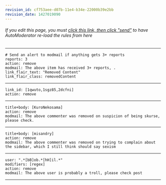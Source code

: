 ```yaml
---
revision_id: cf753aee-d07b-11e4-b34e-22000b39e2bb
revision_date: 1427019090
---
```


###### If you edit this page, you must [click this link, then click "send"](http://www.reddit.com/message/compose/?to=A_GAY_TORNADO&amp;amp;subject=lgbt&amp;amp;message=update) to have AutoModerator re-load the rules from here

---
    # Send an alert to modmail if anything gets 3+ reports
    reports: 3
    action: remove
    modmail: The above item has received 3+ reports, .
    link_flair_text: "Removed Content"
    link_flair_class: removedContent
---
    link_id: [1qwuto,1sgz85,2dcfni]
    action: remove
---
    title+body: [KuroNekosama]
    action: remove
    modmail: The above commenter was removed on suspicion of being skurse, please check.
---
    title+body: [misandry]
    action: remove
    modmail: The above commenter was removed on trying to complain about the sidebar, which I still think should say sexism
---
    user: ".*[bB]ob.*[hH]il.*"
    modifiers: [regex]
    action: remove
    modmail: The above user is probably a troll, please check post
---